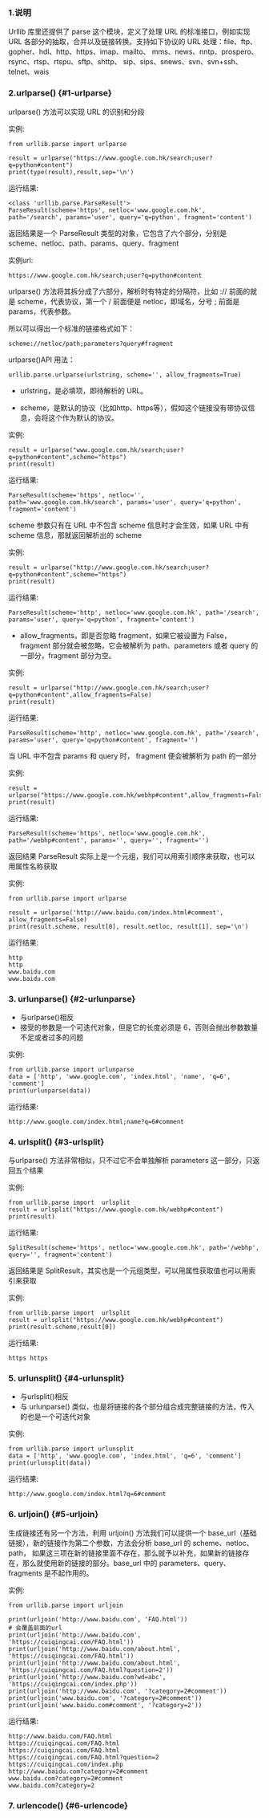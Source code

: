 ### 1.说明

Urllib 库里还提供了 parse 这个模块，定义了处理 URL 的标准接口，例如实现 URL 各部分的抽取，合并以及链接转换。支持如下协议的 URL 处理：file、ftp、gopher、hdl、http、https、imap、mailto、 mms、news、nntp、prospero、rsync、rtsp、rtspu、sftp、shttp、 sip、sips、snews、svn、svn+ssh、telnet、wais

### 2.urlparse\(\) {#1-urlparse}

urlparse\(\) 方法可以实现 URL 的识别和分段

实例:

```
from urllib.parse import urlparse

result = urlparse("https://www.google.com.hk/search;user?q=python#content")
print(type(result),result,sep='\n')
```

运行结果:

```
<class 'urllib.parse.ParseResult'>
ParseResult(scheme='https', netloc='www.google.com.hk', path='/search', params='user', query='q=python', fragment='content')
```

返回结果是一个 ParseResult 类型的对象，它包含了六个部分，分别是 scheme、netloc、path、params、query、fragment

实例url:

```
https://www.google.com.hk/search;user?q=python#content
```

urlparse\(\) 方法将其拆分成了六部分，解析时有特定的分隔符，比如 :// 前面的就是 scheme，代表协议，第一个 / 前面便是 netloc，即域名，分号 ; 前面是 params，代表参数。

所以可以得出一个标准的链接格式如下：

```
scheme://netloc/path;parameters?query#fragment
```

urlparse\(\)API 用法：

```
urllib.parse.urlparse(urlstring, scheme='', allow_fragments=True)
```

* urlstring，是必填项，即待解析的 URL。

* scheme，是默认的协议（比如http、https等），假如这个链接没有带协议信息，会将这个作为默认的协议。

实例:

```
result = urlparse("www.google.com.hk/search;user?q=python#content",scheme="https")
print(result)
```

运行结果:

```
ParseResult(scheme='https', netloc='', path='www.google.com.hk/search', params='user', query='q=python', fragment='content')
```

scheme 参数只有在 URL 中不包含 scheme 信息时才会生效，如果 URL 中有 scheme 信息，那就返回解析出的 scheme

实例:

```
result = urlparse("http://www.google.com.hk/search;user?q=python#content",scheme="https")
print(result)
```

运行结果:

```
ParseResult(scheme='http', netloc='www.google.com.hk', path='/search', params='user', query='q=python', fragment='content')
```

* allow\_fragments，即是否忽略 fragment，如果它被设置为 False，fragment 部分就会被忽略，它会被解析为 path、parameters 或者 query 的一部分，fragment 部分为空。

实例:

```
result = urlparse("http://www.google.com.hk/search;user?q=python#content",allow_fragments=False)
print(result)
```

运行结果:

```
ParseResult(scheme='http', netloc='www.google.com.hk', path='/search', params='user', query='q=python#content', fragment='')
```

当 URL 中不包含 params 和 query 时， fragment 便会被解析为 path 的一部分

实例:

```
result = urlparse("https://www.google.com.hk/webhp#content",allow_fragments=False)
print(result)
```

运行结果:

```
ParseResult(scheme='https', netloc='www.google.com.hk', path='/webhp#content', params='', query='', fragment='')
```

返回结果 ParseResult 实际上是一个元组，我们可以用索引顺序来获取，也可以用属性名称获取

实例:

```
from urllib.parse import urlparse

result = urlparse('http://www.baidu.com/index.html#comment', allow_fragments=False)
print(result.scheme, result[0], result.netloc, result[1], sep='\n')
```

运行结果:

```
http
http
www.baidu.com
www.baidu.com
```

### 3. urlunparse\(\) {#2-urlunparse}

* 与urlparse\(\)相反
* 接受的参数是一个可迭代对象，但是它的长度必须是 6，否则会抛出参数数量不足或者过多的问题

实例:

```
from urllib.parse import urlunparse
data = ['http', 'www.google.com', 'index.html', 'name', 'q=6', 'comment']
print(urlunparse(data))
```

运行结果:

```
http://www.google.com/index.html;name?q=6#comment
```

### 4. urlsplit\(\) {#3-urlsplit}

与urlparse\(\) 方法非常相似，只不过它不会单独解析 parameters 这一部分，只返回五个结果

实例:

```
from urllib.parse import  urlsplit
result = urlsplit("https://www.google.com.hk/webhp#content")
print(result)
```

运行结果:

```
SplitResult(scheme='https', netloc='www.google.com.hk', path='/webhp', query='', fragment='content')
```

返回结果是 SplitResult，其实也是一个元组类型，可以用属性获取值也可以用索引来获取

实例:

```
from urllib.parse import  urlsplit
result = urlsplit("https://www.google.com.hk/webhp#content")
print(result.scheme,result[0])
```

运行结果:

```
https https
```

### 5. urlunsplit\(\) {#4-urlunsplit}

* 与urlsplit\(\)相反
* 与 urlunparse\(\) 类似，也是将链接的各个部分组合成完整链接的方法，传入的也是一个可迭代对象

实例:

```
from urllib.parse import urlunsplit
data = ['http', 'www.google.com', 'index.html', 'q=6', 'comment']
print(urlunsplit(data))
```

运行结果:

```
http://www.google.com/index.html?q=6#comment
```

### 6. urljoin\(\) {#5-urljoin}

生成链接还有另一个方法，利用 urljoin\(\) 方法我们可以提供一个 base\_url（基础链接），新的链接作为第二个参数，方法会分析 base\_url 的 scheme、netloc、path， 如果这三项在新的链接里面不存在，那么就予以补充，如果新的链接存在，那么就使用新的链接的部分。base\_url 中的 parameters、query、fragments 是不起作用的。

实例:

```
from urllib.parse import urljoin

print(urljoin('http://www.baidu.com', 'FAQ.html'))
# 会覆盖前面的url
print(urljoin('http://www.baidu.com', 'https://cuiqingcai.com/FAQ.html'))
print(urljoin('http://www.baidu.com/about.html', 'https://cuiqingcai.com/FAQ.html'))
print(urljoin('http://www.baidu.com/about.html', 'https://cuiqingcai.com/FAQ.html?question=2'))
print(urljoin('http://www.baidu.com?wd=abc', 'https://cuiqingcai.com/index.php'))
print(urljoin('http://www.baidu.com', '?category=2#comment'))
print(urljoin('www.baidu.com', '?category=2#comment'))
print(urljoin('www.baidu.com#comment', '?category=2'))
```

运行结果:

```
http://www.baidu.com/FAQ.html
https://cuiqingcai.com/FAQ.html
https://cuiqingcai.com/FAQ.html
https://cuiqingcai.com/FAQ.html?question=2
https://cuiqingcai.com/index.php
http://www.baidu.com?category=2#comment
www.baidu.com?category=2#comment
www.baidu.com?category=2
```

### 7. urlencode\(\) {#6-urlencode}






